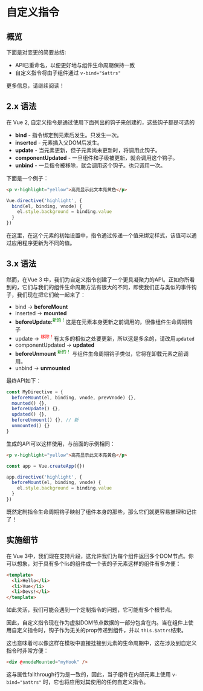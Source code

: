 # 自定义指令

## 概览

下面是对变更的简要总结:

- API已重命名，以便更好地与组件生命周期保持一致
- 自定义指令将由子组件通过 `v-bind="$attrs"`

更多信息，请继续阅读！

## 2.x 语法

在 Vue 2, 自定义指令是通过使用下面列出的钩子来创建的，这些钩子都是可选的

- **bind** - 指令绑定到元素后发生。只发生一次。
- **inserted** - 元素插入父DOM后发生。
- **update** - 当元素更新，但子元素尚未更新时，将调用此钩子。
- **componentUpdated** - 一旦组件和子级被更新，就会调用这个钩子。
- **unbind** - 一旦指令被移除，就会调用这个钩子。也只调用一次。

下面是一个例子：

```html
<p v-highlight="yellow">高亮显示此文本亮黄色</p>
```

```js
Vue.directive('highlight', {
  bind(el, binding, vnode) {
    el.style.background = binding.value
  }
})
```

在这里，在这个元素的初始设置中，指令通过传递一个值来绑定样式，该值可以通过应用程序更新为不同的值。

## 3.x 语法

然而，在Vue 3 中，我们为自定义指令创建了一个更具凝聚力的API。正如你所看到的，它们与我们的组件生命周期方法有很大的不同，即使我们正与类似的事件钩子，我们现在把它们统一起来了：

- bind → **beforeMount**
- inserted → **mounted**
- **beforeUpdate**:<sup style="color:green">新的！</sup>这是在元素本身更新之前调用的，很像组件生命周期钩子
- update → <sup style="color:red">移除！</sup>有太多的相似之处要更新，所以这是多余的，请改用`updated`
- componentUpdated → **updated**
- **beforeUnmount** <sup style="color:green">新的！</sup> 与组件生命周期钩子类似，它将在卸载元素之前调用。
- unbind -> **unmounted**

最终API如下：

```js
const MyDirective = {
  beforeMount(el, binding, vnode, prevVnode) {},
  mounted() {},
  beforeUpdate() {},
  updated() {},
  beforeUnmount() {}, // 新
  unmounted() {}
}
```

生成的API可以这样使用，与前面的示例相同：

```html
<p v-highlight="yellow">高亮显示此文本亮黄色</p>
```

```js
const app = Vue.createApp({})

app.directive('highlight', {
  beforeMount(el, binding, vnode) {
    el.style.background = binding.value
  }
})
```

既然定制指令生命周期钩子映射了组件本身的那些，那么它们就更容易推理和记住了！

## 实施细节

在 Vue 3中，我们现在支持片段，这允许我们为每个组件返回多个DOM节点。你可以想象，对于具有多个lis的组件或一个表的子元素这样的组件有多方便：

```html
<template>
  <li>Hello</li>
  <li>Vue</li>
  <li>Devs!</li>
</template>
```

如此灵活，我们可能会遇到一个定制指令的问题，它可能有多个根节点。

因此，自定义指令现在作为虚拟DOM节点数据的一部分包含在内。当在组件上使用自定义指令时，钩子作为无关的prop传递到组件，并以 `this.$attrs`结束。

这也意味着可以像这样在模板中直接挂接到元素的生命周期中，这在涉及到自定义指令时非常方便：

```html
<div @vnodeMounted="myHook" />
```

这与属性fallthrough行为是一致的，因此，当子组件在内部元素上使用 `v-bind="$attrs"` 时，它也将应用对其使用的任何自定义指令。